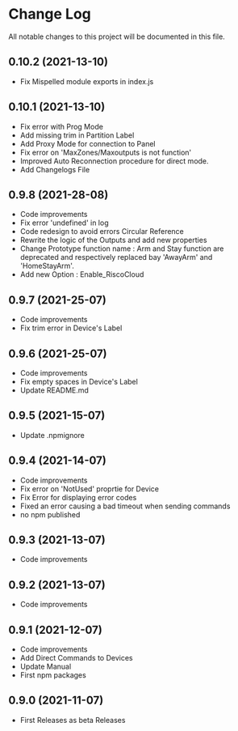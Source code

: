 # Change Log

All notable changes to this project will be documented in this file.

## 0.10.2 (2021-13-10)
* Fix Mispelled module exports in index.js

## 0.10.1 (2021-13-10)
* Fix error with Prog Mode
* Add missing trim in Partition Label
* Add Proxy Mode for connection to Panel
* Fix error on 'MaxZones/Maxoutputs is not function'
* Improved Auto Reconnection procedure for direct mode.
* Add Changelogs File

## 0.9.8 (2021-28-08)
* Code improvements
* Fix error 'undefined' in log
* Code redesign to avoid errors Circular Reference
* Rewrite the logic of the Outputs and add new properties
* Change Prototype function name : Arm and Stay function are deprecated and respectively 
replaced bay 'AwayArm' and 'HomeStayArm'.
* Add new Option : Enable_RiscoCloud

## 0.9.7 (2021-25-07)
* Code improvements
* Fix trim error in Device's Label

## 0.9.6 (2021-25-07)
* Code improvements
* Fix empty spaces in Device's Label
* Update README.md

## 0.9.5 (2021-15-07)
* Update .npmignore

## 0.9.4 (2021-14-07)
* Code improvements
* Fix error on 'NotUsed' proprtie for Device
* Fix Error for displaying error codes
* Fixed an error causing a bad timeout when sending commands
* no npm published

## 0.9.3 (2021-13-07)
* Code improvements

## 0.9.2 (2021-13-07)
* Code improvements

## 0.9.1 (2021-12-07)
* Code improvements
* Add Direct Commands to Devices
* Update Manual
* First npm packages

## 0.9.0 (2021-11-07)
* First Releases as beta Releases
